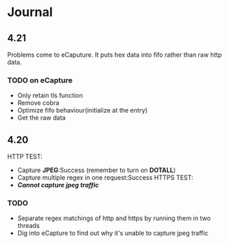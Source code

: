 # Journal
## 4.21
Problems come to eCaputure. It puts hex data into fifo rather than raw http data.
### TODO on eCapture
- Only retain tls function
- Remove cobra
- Optimize fifo behaviour(initialize at the entry)
- Get the raw data


## 4.20
HTTP TEST:
- Capture **JPEG**:Success (remember to turn on **DOTALL**)
- Capture multiple regex in one request:Success
HTTPS TEST:
- ***Cannot capture jpeg traffic***
### TODO
- Separate regex matchings of http and https by running them in two threads
- Dig into eCapture to find out why it's unable to capture jpeg traffic